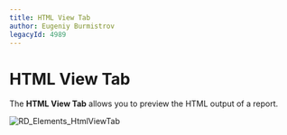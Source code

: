 ```yaml
---
title: HTML View Tab
author: Eugeniy Burmistrov
legacyId: 4989
---
```

# HTML View Tab
The **HTML View Tab** allows you to preview the HTML output of a report.

![RD_Elements_HtmlViewTab](../../../../../images/img8269.png)
